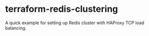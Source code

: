 # terraform-redis-clustering
A quick example for setting up Redis cluster with HAProxy TCP load balancing.
